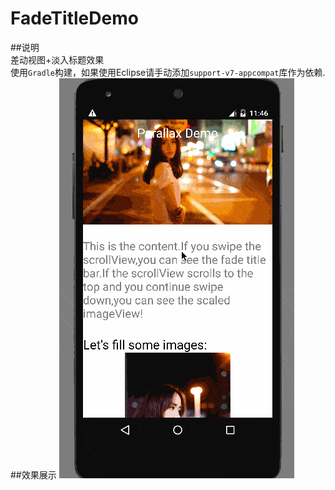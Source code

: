 # FadeTitleDemo
##说明  
差动视图+淡入标题效果  
使用`Gradle`构建，如果使用Eclipse请手动添加`support-v7-appcompat`库作为依赖.
##效果展示
![demo](demo.gif)
